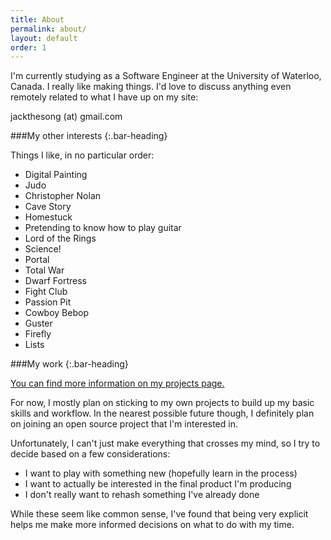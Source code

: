 ```yaml
---
title: About
permalink: about/
layout: default
order: 1
---
```

[projects]: /projects/


I'm currently studying as a Software Engineer at the University of Waterloo, Canada. I really like making things. I'd love to discuss anything even remotely related to what I have up on my site:

<i class='fa fa-envelope'></i> jackthesong (at) gmail.com

###My other interests
{:.bar-heading}

Things I like, in no particular order:

- Digital Painting
- Judo
- Christopher Nolan
- Cave Story
- Homestuck
- Pretending to know how to play guitar
- Lord of the Rings
- Science!
- Portal
- Total War
- Dwarf Fortress
- Fight Club
- Passion Pit
- Cowboy Bebop
- Guster
- Firefly
- Lists


###My work
{:.bar-heading}

[You can find more information on my projects page.][projects]

For now, I mostly plan on sticking to my own projects to build up my basic skills and workflow. In the nearest possible future though, I definitely plan on joining an open source project that I'm interested in. 

Unfortunately, I can't just make everything that crosses my mind, so I try to decide based on a few considerations:  

- I want to play with something new (hopefully learn in the process)  
- I want to actually be interested in the final product I'm producing  
- I don't really want to rehash something I've already done  
  
While these seem like common sense, I've found that being very explicit helps me make more informed decisions on what to do with my time.